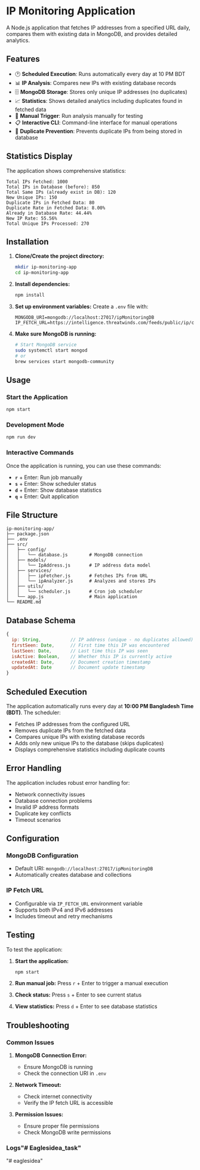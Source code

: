 # IP Monitoring Application

A Node.js application that fetches IP addresses from a specified URL daily, compares them with existing data in MongoDB, and provides detailed analytics.

## Features

- 🕐 **Scheduled Execution**: Runs automatically every day at 10 PM BDT
- 📊 **IP Analysis**: Compares new IPs with existing database records
- 🗄️ **MongoDB Storage**: Stores only unique IP addresses (no duplicates)
- 📈 **Statistics**: Shows detailed analytics including duplicates found in fetched data
- 🔧 **Manual Trigger**: Run analysis manually for testing
- 📋 **Interactive CLI**: Command-line interface for manual operations
- 🚫 **Duplicate Prevention**: Prevents duplicate IPs from being stored in database

## Statistics Display

The application shows comprehensive statistics:
```
Total IPs Fetched: 1000
Total IPs in Database (before): 850
Total Same IPs (already exist in DB): 120
New Unique IPs: 150
Duplicate IPs in Fetched Data: 80
Duplicate Rate in Fetched Data: 8.00%
Already in Database Rate: 44.44%
New IP Rate: 55.56%
Total Unique IPs Processed: 270
```

## Installation

1. **Clone/Create the project directory:**
   ```bash
   mkdir ip-monitoring-app
   cd ip-monitoring-app
   ```

2. **Install dependencies:**
   ```bash
   npm install
   ```

3. **Set up environment variables:**
   Create a `.env` file with:
   ```
   MONGODB_URI=mongodb://localhost:27017/ipMonitoringDB
   IP_FETCH_URL=https://intelligence.threatwinds.com/feeds/public/ip/cumulative.list
   ```

4. **Make sure MongoDB is running:**
   ```bash
   # Start MongoDB service
   sudo systemctl start mongod
   # or
   brew services start mongodb-community
   ```

## Usage

### Start the Application
```bash
npm start
```

### Development Mode
```bash
npm run dev
```

### Interactive Commands

Once the application is running, you can use these commands:

- **`r`** + Enter: Run job manually
- **`s`** + Enter: Show scheduler status
- **`d`** + Enter: Show database statistics
- **`q`** + Enter: Quit application

## File Structure

```
ip-monitoring-app/
├── package.json
├── .env
├── src/
│   ├── config/
│   │   └── database.js        # MongoDB connection
│   ├── models/
│   │   └── IpAddress.js       # IP address data model
│   ├── services/
│   │   ├── ipFetcher.js       # Fetches IPs from URL
│   │   └── ipAnalyzer.js      # Analyzes and stores IPs
│   ├── utils/
│   │   └── scheduler.js       # Cron job scheduler
│   └── app.js                 # Main application
└── README.md
```

## Database Schema

```javascript
{
  ip: String,           // IP address (unique - no duplicates allowed)
  firstSeen: Date,      // First time this IP was encountered
  lastSeen: Date,       // Last time this IP was seen
  isActive: Boolean,    // Whether this IP is currently active
  createdAt: Date,      // Document creation timestamp
  updatedAt: Date       // Document update timestamp
}
```

## Scheduled Execution

The application automatically runs every day at **10:00 PM Bangladesh Time (BDT)**. The scheduler:

- Fetches IP addresses from the configured URL
- Removes duplicate IPs from the fetched data
- Compares unique IPs with existing database records
- Adds only new unique IPs to the database (skips duplicates)
- Displays comprehensive statistics including duplicate counts

## Error Handling

The application includes robust error handling for:
- Network connectivity issues
- Database connection problems
- Invalid IP address formats
- Duplicate key conflicts
- Timeout scenarios

## Configuration

### MongoDB Configuration
- Default URI: `mongodb://localhost:27017/ipMonitoringDB`
- Automatically creates database and collections

### IP Fetch URL
- Configurable via `IP_FETCH_URL` environment variable
- Supports both IPv4 and IPv6 addresses
- Includes timeout and retry mechanisms

## Testing

To test the application:

1. **Start the application:**
   ```bash
   npm start
   ```

2. **Run manual job:**
   Press `r` + Enter to trigger a manual execution

3. **Check status:**
   Press `s` + Enter to see current status

4. **View statistics:**
   Press `d` + Enter to see database statistics

## Troubleshooting

### Common Issues

1. **MongoDB Connection Error:**
   - Ensure MongoDB is running
   - Check the connection URI in `.env`

2. **Network Timeout:**
   - Check internet connectivity
   - Verify the IP fetch URL is accessible

3. **Permission Issues:**
   - Ensure proper file permissions
   - Check MongoDB write permissions

### Logs"# Eaglesidea_task" 
"# eaglesidea" 

